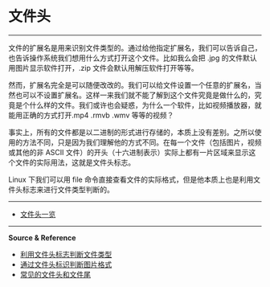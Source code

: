 # 文件头

---

文件的扩展名是用来识别文件类型的。通过给他指定扩展名，我们可以告诉自己，也告诉操作系统我们想用什么方式打开这个文件。比如我么会把 .jpg 的文件默认用图片显示软件打开，.zip 文件会默认用解压软件打开等等。

然而，扩展名完全是可以随便改改的。我们可以给文件设置一个任意的扩展名，当然也可以不设置扩展名。这样一来我们就不能了解到这个文件究竟是做什么的，究竟是个什么样的文件。我们或许也会疑惑，为什么一个软件，比如视频播放器，就能用正确的方式打开.mp4 .rmvb .wmv 等等的视频？

事实上，所有的文件都是以二进制的形式进行存储的，本质上没有差别。之所以使用的方法不同，只是因为我们理解他的方式不同。在每一个文件（包括图片，视频或其他的非 ASCII 文件）的开头（十六进制表示）实际上都有一片区域来显示这个文件的实际用法，这就是文件头标志。

Linux 下我们可以用 file 命令直接查看文件的实际格式，但是他本质上也是利用文件头标志来进行文件类型判断的。

---

- [文件头一览](./文件头.xlsx)

---

**Source & Reference**
- [利用文件头标志判断文件类型](https://blog.mythsman.com/post/5d301940976abc05b345469f/)
- [通过文件头标识判断图片格式](https://www.cnblogs.com/Wendy_Yu/archive/2011/12/27/2303118.html)
- [常见的文件头和文件尾](https://vxhly.github.io/views/windows/file-header-and-tail.html)
